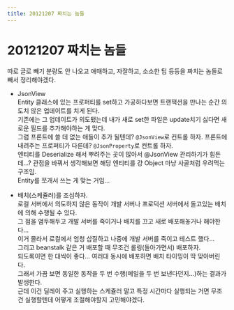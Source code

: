 ```yaml
---
title: 20121207 짜치는 놈들
---
```


# 20121207 짜치는 놈들
따로 글로 빼기 분량도 안 나오고 애매하고, 자잘하고, 소소한 팁 등등을 짜치는 놈들로 빼서 정리해야겠다.  

* JsonView  
Entity 클래스에 있는 프로퍼티를 set하고 가공하다보면 트랜잭션을 만나는 순간 의도치 않은 업데이트를 치게 된다.  
기존에는 그 업데이트가 의도됐는데 내가 새로 set한 파일은 update치기 싫다면 새로운 필드를 추가해야하는 게 맞다.  
그럼 프론트에 쓸 데 없는 애들이 추가 될텐데? `@JsonView`로 컨트롤 하자. 
프론트에 내려주는 프로퍼티가 다른데? `@JsonProperty`로 컨트롤 하자.  
엔티티를 Deserialize 해서 뿌려주는 곳이 많아서 @JsonView 관리하기가 힘든데...? 
관점을 바꿔서 생각해보면 해당 엔티티를 걍 Object 마냥 사골처럼 우려먹는 구조임.  
Entity를 쪼개서 쓰는 게 맞는 거임...

* 배치(스케쥴러)를 조심하자.  
로컬 서버에서 의도하지 않은 동작이 개발 서버나 프로덕션 서버에서 돌고있는 배치에 의해 수행될 수 있다.  
그 점을 염두해두고 개발 서버를 죽이거나 배치를 끄고 새로 배포해놓거나 해야한다...  
이거 몰라서 로컬에서 엄청 삽질하고 나중에 개발 서버를 죽이고 테스트 했다...  
그리고 beanstalk 같은 거 배포할 때 무조건 롤링(돌아가면서) 배포하자.  
되도록이면 한 대씩이 좋다... 여러대 동시에 배포하면 배치 타이밍이 딱 맞아버린다.  
그래서 가끔 보면 동일한 동작을 두 번 수행(메일을 두 번 보낸다던지...)하는 결과가 발생한다.  
근데 이건 딜레이 주고 실행하는 스케쥴러 말고 특정 시간마다 실행되는 거면 무조건 실행할텐데 어떻게 조절해야할지 고민해야겠다.